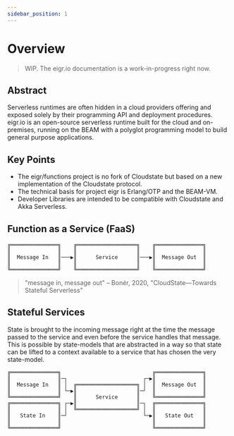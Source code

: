 ```yaml
---
sidebar_position: 1
---
```


# Overview

> WIP. The eigr.io documentation is a work-in-progress right now.

## Abstract

Serverless runtimes are often hidden in a cloud providers offering and exposed solely by their programming API and
deployment procedures. eigr.io is an open-source serverless runtime built for the cloud and on-premises, running on the
BEAM with a polyglot programming model to build general purpose applications.

## Key Points

- The eigr/functions project is no fork of Cloudstate but based on a new implementation of the Cloudstate protocol.
- The technical basis for project eigr is Erlang/OTP and the BEAM-VM.
- Developer Libraries are intended to be compatible with Cloudstate and Akka Serverless.

## Function as a Service (FaaS)

```plain title="FaaS"
╔═══════════════╗    ╔═══════════════════╗    ╔═══════════════╗
║               ║    ║                   ║    ║               ║
║  Message In   ║───▶║      Service      ║───▶║  Message Out  ║
║               ║    ║                   ║    ║               ║
╚═══════════════╝    ╚═══════════════════╝    ╚═══════════════╝
```

> "message in, message out" – Bonér, 2020, "CloudState—Towards Stateful Serverless"

## Stateful Services

State is brought to the incoming message right at the time the message passed to the service and even before the service
handles that message. This is possible by state-models that are abstracted in a way so that state can be lifted to a
context available to a service that has chosen the very state-model.

```plain title="Stateful FaaS"
╔═══════════════╗                             ╔═══════════════╗
║               ║─┐                        ┌─▶║               ║
║  Message In   ║ │  ╔═══════════════════╗ │  ║  Message Out  ║
║               ║ └─▶║                   ║─┘  ║               ║
╚═══════════════╝    ║      Service      ║    ╚═══════════════╝
╔═══════════════╗ ┌─▶║                   ║─┐  ╔═══════════════╗
║               ║ │  ╚═══════════════════╝ │  ║               ║
║   State In    ║─┘                        └─▶║   State Out   ║
║               ║                             ║               ║
╚═══════════════╝                             ╚═══════════════╝
```
